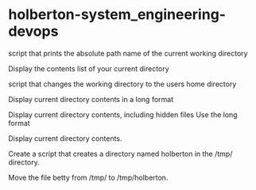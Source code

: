 # holberton-system_engineering-devops

script that prints the absolute path name of the current working directory

Display the contents list of your current directory

script that changes the working directory to the users home directory

Display current directory contents in a long format

Display current directory contents, including hidden files Use the long format

Display current directory contents.

Create a script that creates a directory named holberton in the /tmp/ directory.

Move the file betty from /tmp/ to /tmp/holberton.